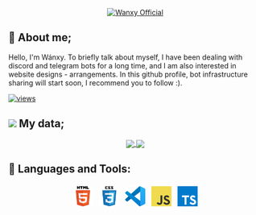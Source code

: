 <p align="center">
    <a href="https://github.com/wanxyy">
        <img
            src="https://readme-typing-svg.herokuapp.com?size=15&width=280&lines=Developed+By+Wanxy"
            alt="Wanxy Official"
            src="https://readme-typing-svg.herokuapp.com?size=15&width=280&lines=Wanxy+Was+Here!"
            alt="Wanxy Official"
             />
    </a>
</p>

## 💬 **About me;**

   Hello, I'm Wánxy. To briefly talk about myself, I have been dealing with discord and telegram bots for a long time, and I am also interested in website designs - arrangements. In this github profile, bot infrastructure sharing will start soon, I recommend you to follow :).

<a href="https://github.com/wanxysalvo">
    <img alt="views" title="Github views" src="https://komarev.com/ghpvc/?username=wanxysalvo&label=Profile%20views&color=00ffaa&style=for-the-badge"/></a>
</p>

## <img src="https://media.giphy.com/media/WUlplcMpOCEmTGBtBW/giphy.gif" width="30"> **My data;**
  
<p align=center>
  <a href="https://github.com/wanxysalvo/wanxyy" title="Go to Source">
    <img height=150 align="center" src="https://github-readme-stats.vercel.app/api?username=wanxyy&show_icons=true&theme=gotham">
  </a>
  <a href="https://github.com/wanxysalvo/wanxyy">
  <img height=150 align="center" src="https://github-readme-stats.vercel.app/api/top-langs/?username=wanxyy&hide=c%23,powershell,java&title_color=2aa889&text_color=99d1ce&icon_color=2bbc8a&bg_color=0c1014&langs_count=8&layout=compact" />
  </a>
</p>

## 🧰 **Languages and Tools:**
<p align="center">
  <img src="https://raw.githubusercontent.com/github/explore/80688e429a7d4ef2fca1e82350fe8e3517d3494d/topics/html/html.png" alt="Html" height="40" style="vertical-align:top; margin:4px">
   <img src="https://raw.githubusercontent.com/github/explore/80688e429a7d4ef2fca1e82350fe8e3517d3494d/topics/css/css.png" alt="Html" height="40" style="vertical-align:top; margin:4px">
   <img src="https://raw.githubusercontent.com/github/explore/80688e429a7d4ef2fca1e82350fe8e3517d3494d/topics/visual-studio-code/visual-studio-code.png" alt="VS Code" height="40" style="vertical-align:top; margin:4px">
<img src="https://raw.githubusercontent.com/github/explore/80688e429a7d4ef2fca1e82350fe8e3517d3494d/topics/javascript/javascript.png" alt="Javascript" height="40" style="vertical-align:top; margin:4px">
   <img src="https://raw.githubusercontent.com/github/explore/80688e429a7d4ef2fca1e82350fe8e3517d3494d/topics/typescript/typescript.png" alt="Html" height="40" style="vertical-align:top; margin:4px">
</p>

<!--
**EmirhanYaka/EmirhanYaka** is a ✨ _special_ ✨ repository because its `README.md` (this file) appears on your GitHub profile.

Here are some ideas to get you started:

- 🔭 I’m currently working on ...
- 🌱 I’m currently learning ...
- 👯 I’m looking to collaborate on ...
- 🤔 I’m looking for help with ...
- 💬 Ask me about ...
- 📫 How to reach me: ...
- 😄 Pronouns: ...
⚡ Fun fact: ...

